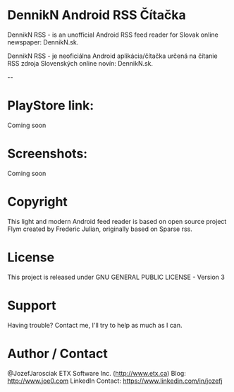 DennikN Android RSS Čítačka
==================

DennikN RSS - is an unofficial Android RSS feed reader for Slovak online newspaper: DennikN.sk.

DennikN RSS - je neoficiálna Android aplikácia/čítačka určená na čítanie RSS zdroja Slovenských online novín: DennikN.sk.

--

# PlayStore link:
Coming soon

# Screenshots:
Coming soon

# Copyright
This light and modern Android feed reader is based on open source project Flym created by Frederic Julian, originally based on Sparse rss. 

# License
This project is released under GNU GENERAL PUBLIC LICENSE - Version 3

# Support
Having trouble? Contact me, I'll try to help as much as I can.

# Author / Contact
@JozefJarosciak 
ETX Software Inc. (http://www.etx.ca)
Blog: http://www.joe0.com
LinkedIn Contact: https://www.linkedin.com/in/jozefj
